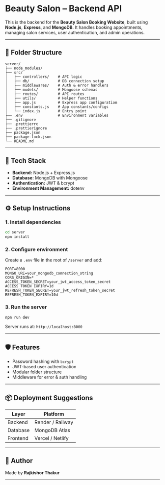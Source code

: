 # Beauty Salon – Backend API

This is the backend for the **Beauty Salon Booking Website**, built using **Node.js**, **Express**, and **MongoDB**. It handles booking appointments, managing salon services, user authentication, and admin operations.

---

## 📁 Folder Structure

```
server/
├── node_modules/
├── src/
│   ├── controllers/    # API logic
│   ├── db/             # DB connection setup
│   ├── middlewares/    # Auth & error handlers
│   ├── models/         # Mongoose schemas
│   ├── routes/         # API routes
│   ├── utils/          # Helper functions
│   ├── app.js          # Express app configuration
│   ├── constants.js    # App constants/configs
│   └── index.js        # Entry point
├── .env                # Environment variables
├── .gitignore
├── .prettierrc
├── .prettierignore
├── package.json
├── package-lock.json
└── README.md
```

---

## 🚀 Tech Stack

- **Backend:** Node.js + Express.js
- **Database:** MongoDB with Mongoose
- **Authentication:** JWT & bcrypt
- **Environment Management:** dotenv

---

## ⚙️ Setup Instructions

### 1. Install dependencies

```bash
cd server
npm install
```

### 2. Configure environment

Create a `.env` file in the root of `/server` and add:

```env
PORT=8000
MONGO_URI=your_mongodb_connection_string
CORS_ORIGIN=*
ACCESS_TOKEN_SECRET=your_jwt_access_token_secret
ACCESS_TOKEN_EXPIRY=1d
REFRESH_TOKEN_SECRET=your_jwt_refresh_token_secret
REFRESH_TOKEN_EXPIRY=10d
```

### 3. Run the server

```bash
npm run dev
```

Server runs at: `http://localhost:8000`

---

## 🛡 Features

- Password hashing with `bcrypt`
- JWT-based user authentication
- Modular folder structure
- Middleware for error & auth handling

---

## 📦 Deployment Suggestions

| Layer    | Platform         |
| -------- | ---------------- |
| Backend  | Render / Railway |
| Database | MongoDB Atlas    |
| Frontend | Vercel / Netlify |

---

## 👤 Author

Made by **Rajkishor Thakur**

---
